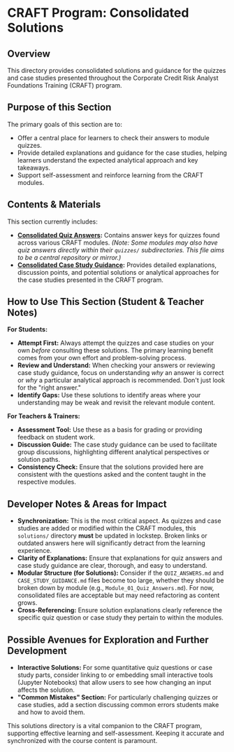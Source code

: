 # CRAFT Program: Consolidated Solutions

## Overview

This directory provides consolidated solutions and guidance for the quizzes and case studies presented throughout the Corporate Credit Risk Analyst Foundations Training (CRAFT) program.

## Purpose of this Section

The primary goals of this section are to:

*   Offer a central place for learners to check their answers to module quizzes.
*   Provide detailed explanations and guidance for the case studies, helping learners understand the expected analytical approach and key takeaways.
*   Support self-assessment and reinforce learning from the CRAFT modules.

## Contents & Materials

This section currently includes:

*   **[Consolidated Quiz Answers](./QUIZ_ANSWERS.md):** Contains answer keys for quizzes found across various CRAFT modules. *(Note: Some modules may also have quiz answers directly within their `quizzes/` subdirectories. This file aims to be a central repository or mirror.)*
*   **[Consolidated Case Study Guidance](./CASE_STUDY_GUIDANCE.md):** Provides detailed explanations, discussion points, and potential solutions or analytical approaches for the case studies presented in the CRAFT program.

<!-- Machine-readable indexing comment -->
<!-- Index: CRAFT Solutions; Topics: Quiz Answers, Case Study Guidance -->

## How to Use This Section (Student & Teacher Notes)

**For Students:**
*   **Attempt First:** Always attempt the quizzes and case studies on your own *before* consulting these solutions. The primary learning benefit comes from your own effort and problem-solving process.
*   **Review and Understand:** When checking your answers or reviewing case study guidance, focus on understanding *why* an answer is correct or *why* a particular analytical approach is recommended. Don't just look for the "right answer."
*   **Identify Gaps:** Use these solutions to identify areas where your understanding may be weak and revisit the relevant module content.

**For Teachers & Trainers:**
*   **Assessment Tool:** Use these as a basis for grading or providing feedback on student work.
*   **Discussion Guide:** The case study guidance can be used to facilitate group discussions, highlighting different analytical perspectives or solution paths.
*   **Consistency Check:** Ensure that the solutions provided here are consistent with the questions asked and the content taught in the respective modules.

## Developer Notes & Areas for Impact

*   **Synchronization:** This is the most critical aspect. As quizzes and case studies are added or modified within the CRAFT modules, this `solutions/` directory **must** be updated in lockstep. Broken links or outdated answers here will significantly detract from the learning experience.
*   **Clarity of Explanations:** Ensure that explanations for quiz answers and case study guidance are clear, thorough, and easy to understand.
*   **Modular Structure (for Solutions):** Consider if the `QUIZ_ANSWERS.md` and `CASE_STUDY_GUIDANCE.md` files become too large, whether they should be broken down by module (e.g., `Module_01_Quiz_Answers.md`). For now, consolidated files are acceptable but may need refactoring as content grows.
*   **Cross-Referencing:** Ensure solution explanations clearly reference the specific quiz question or case study they pertain to within the modules.

## Possible Avenues for Exploration and Further Development

*   **Interactive Solutions:** For some quantitative quiz questions or case study parts, consider linking to or embedding small interactive tools (Jupyter Notebooks) that allow users to see how changing an input affects the solution.
*   **"Common Mistakes" Section:** For particularly challenging quizzes or case studies, add a section discussing common errors students make and how to avoid them.

This solutions directory is a vital companion to the CRAFT program, supporting effective learning and self-assessment. Keeping it accurate and synchronized with the course content is paramount.
